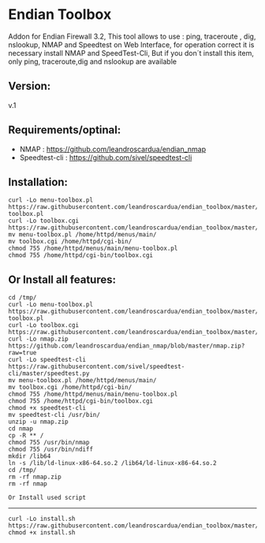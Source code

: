 
Endian Toolbox
=============
Addon for Endian Firewall 3.2, This tool allows to use : ping, traceroute , dig, nslookup, NMAP and Speedtest on Web Interface, for operation correct it is necessary install NMAP and SpeedTest-Cli, But if you don´t install this item, only ping, traceroute,dig and nslookup are available

Version:
--------
v.1

Requirements/optinal:
--------
- NMAP : https://github.com/leandroscardua/endian_nmap
- Speedtest-cli : https://github.com/sivel/speedtest-cli

Installation:
--------
    curl -Lo menu-toolbox.pl https://raw.githubusercontent.com/leandroscardua/endian_toolbox/master/menu-toolbox.pl
    curl -Lo toolbox.cgi https://raw.githubusercontent.com/leandroscardua/endian_toolbox/master/toolbox.cgi
    mv menu-toolbox.pl /home/httpd/menus/main/
    mv toolbox.cgi /home/httpd/cgi-bin/
    chmod 755 /home/httpd/menus/main/menu-toolbox.pl
    chmod 755 /home/httpd/cgi-bin/toolbox.cgi
        
Or Install all features:
--------
    cd /tmp/
    curl -Lo menu-toolbox.pl https://raw.githubusercontent.com/leandroscardua/endian_toolbox/master/menu-toolbox.pl
    curl -Lo toolbox.cgi https://raw.githubusercontent.com/leandroscardua/endian_toolbox/master/toolbox.cgi
    curl -Lo nmap.zip https://github.com/leandroscardua/endian_nmap/blob/master/nmap.zip?raw=true
    curl -Lo speedtest-cli https://raw.githubusercontent.com/sivel/speedtest-cli/master/speedtest.py
    mv menu-toolbox.pl /home/httpd/menus/main/
    mv toolbox.cgi /home/httpd/cgi-bin/
    chmod 755 /home/httpd/menus/main/menu-toolbox.pl
    chmod 755 /home/httpd/cgi-bin/toolbox.cgi
    chmod +x speedtest-cli
    mv speedtest-cli /usr/bin/
    unzip -u nmap.zip
    cd nmap
    cp -R ** /
    chmod 755 /usr/bin/nmap
    chmod 755 /usr/bin/ndiff
    mkdir /lib64
    ln -s /lib/ld-linux-x86-64.so.2 /lib64/ld-linux-x86-64.so.2
    cd /tmp/
    rm -rf nmap.zip
    rm -rf nmap    
    
    Or Install used script
--------
    curl -Lo install.sh https://raw.githubusercontent.com/leandroscardua/endian_toolbox/master/install.sh
    chmod +x install.sh

